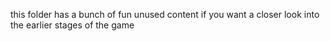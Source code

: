 this folder has a bunch of fun unused content if you want a closer look into the earlier stages of the game
